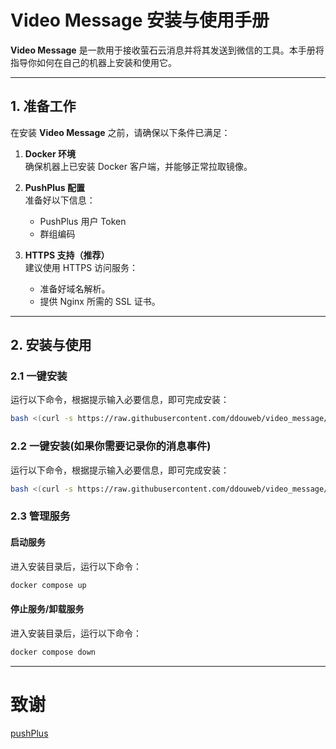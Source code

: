 # Video Message 安装与使用手册

**Video Message** 是一款用于接收萤石云消息并将其发送到微信的工具。本手册将指导你如何在自己的机器上安装和使用它。

---

## 1. 准备工作

在安装 **Video Message** 之前，请确保以下条件已满足：

1. **Docker 环境**  
   确保机器上已安装 Docker 客户端，并能够正常拉取镜像。

2. **PushPlus 配置**  
   准备好以下信息：
    - PushPlus 用户 Token
    - 群组编码

3. **HTTPS 支持（推荐）**  
   建议使用 HTTPS 访问服务：
    - 准备好域名解析。
    - 提供 Nginx 所需的 SSL 证书。

---

## 2. 安装与使用

### 2.1 一键安装

运行以下命令，根据提示输入必要信息，即可完成安装：

```bash
bash <(curl -s https://raw.githubusercontent.com/ddouweb/video_message/simple/install.sh)
```

### 2.2 一键安装(如果你需要记录你的消息事件)

运行以下命令，根据提示输入必要信息，即可完成安装：

```bash
bash <(curl -s https://raw.githubusercontent.com/ddouweb/video_message/master/install.sh)
```

### 2.3 管理服务

#### 启动服务

进入安装目录后，运行以下命令：

```bash
docker compose up
```

#### 停止服务/卸载服务

进入安装目录后，运行以下命令：

```bash
docker compose down
```

----
# 致谢
[pushPlus](https://www.pushplus.plus/)
